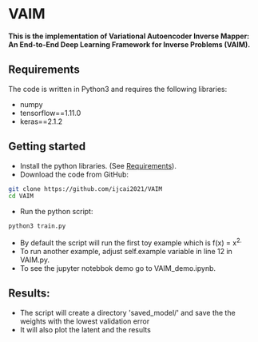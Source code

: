 


  # VAIM

**This is the implementation of Variational Autoencoder Inverse Mapper: An End-to-End Deep Learning Framework for Inverse Problems (VAIM).**


## Requirements
The code is written in Python3 and requires the following libraries:
* numpy
* tensorflow==1.11.0
* keras==2.1.2


## Getting started
* Install the python libraries. (See [Requirements](https://github.com/ijcai2021/VAIM#requirements)).
* Download the code from GitHub:
```bash
git clone https://github.com/ijcai2021/VAIM
cd VAIM
```

* Run the python script:
``` bash
python3 train.py
```
* By default the script will run the first toy example which is f</sub>(x) = x<sup>2.
* To run another example, adjust self.example variable in line 12 in VAIM.py.
* To see the jupyter notebbok demo go to VAIM_demo.ipynb.
  
  
 ## Results:
 * The script will create a directory 'saved_model/' and save the the weights with the lowest validation error
 * It will also plot the latent and the results
